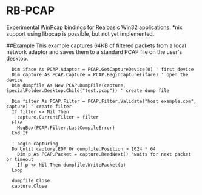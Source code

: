# RB-PCAP
Experimental [WinPcap](https://www.winpcap.org/) bindings for Realbasic Win32 applications. *nix support using libpcap is possible, but not yet implemented.

##Example
This example captures 64KB of filtered packets from a local network adaptor and saves them to a standard PCAP file on the user's desktop.

```vbnet
  Dim iface As PCAP.Adaptor = PCAP.GetCaptureDevice(0) ' first device
  Dim capture As PCAP.Capture = PCAP.BeginCapture(iface) ' open the device
  Dim dumpfile As New PCAP.DumpFile(capture, SpecialFolder.Desktop.Child("test.pcap")) ' create dump file
  
  Dim filter As PCAP.Filter = PCAP.Filter.Validate("host example.com", capture) ' create filter
  If filter <> Nil Then 
    capture.CurrentFilter = filter 
  Else 
    MsgBox(PCAP.Filter.LastCompileError)
  End If
  
  ' begin capturing
  Do Until capture.EOF Or dumpfile.Position > 1024 * 64
    Dim p As PCAP.Packet = capture.ReadNext() 'waits for next packet or timeout
    If p <> Nil Then dumpfile.WritePacket(p)
  Loop
  
  dumpfile.Close
  capture.Close
```

